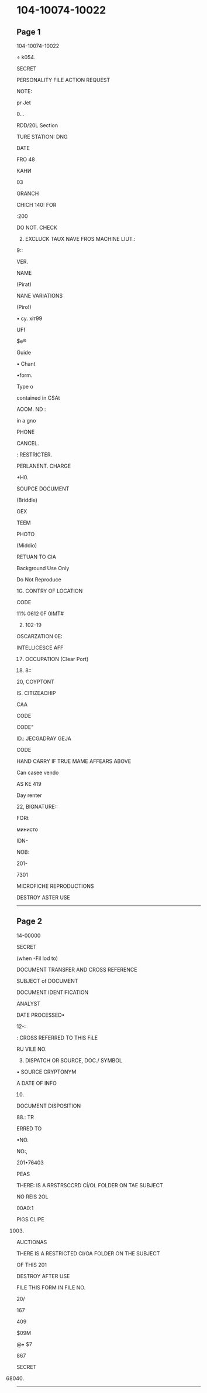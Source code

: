 # 104-10074-10022

## Page 1

104-10074-10022

÷ k054.

SECRET

PERSONALITY FILE ACTION REQUEST

NOTE:

pr Jet

0...

RDD/20L Section

TURE STATION: DNG

DATE

FRO 48

КАНИ

03

GRANCH

CHICH 140: FOR

:200

DO NOT. CHECK

2. EXCLUCK TAUX NAVE FROS MACHINE LIUT.:

9::

VER.

NAME

(Pirat)

NANE VARIATIONS

(Piro!)

• су. хіт99

UFf

$e®

Guide

• Chant

•form.

Type o

contained in CSAt

AOOM. ND :

in a gno

PHONE

CANCEL.

: RESTRICTER.

PERLANENT. CHARGE

+H0.

SOUPCE DOCUMENT

(Briddle)

GEX

TEEM

PHOTO

(Middio)

RETUAN TO CIA

Background Use Only

Do Not Reproduce

1G. CONTRY OF LOCATION

CODE

11% 0612 0F 0IMT#

02. 102-19

OSCARZATION 0E:

INTELLICESCE AFF

17. OCCUPATION (Clear Port)

8. 8::

20, COYPTONT

IS. CITIZEACHIP

CAA

CODE

CODE"

ID.: JECGADRAY GEJA

CODE

HAND CARRY IF TRUE MAME AFFEARS ABOVE

Can casee vendo

AS KE 419

Day renter

22, BIGNATURE::

FORt

министо

IDN-

NOB:

201-

7301

MICROFICHE REPRODUCTIONS

DESTROY ASTER USE

---

## Page 2

14-00000

SECRET

(when -Fil lod to)

DOCUMENT TRANSFER AND CROSS REFERENCE

SUBJECT of DOCUMENT

DOCUMENT IDENTIFICATION

ANALYST

DATE PROCESSED•

12-:

: CROSS REFERRED TO THIS FiLE

RU VILE NO.

3. DISPATCH OR SOURCE, DOC./ SYMBOL

• SOURCE CRYPTONYM

A DATE OF INFO

10.

DOCUMENT DISPOSITION

88.: TR

ERRED TO

•NO.

NO:,

201•76403

PEAS

THERE: IS A RRSTRSCCRD CÍ/OL FOLDER ON TAE SUBJECT

NO REIS 2OL

00A0:1

PIGS CLIPE

1003)

AUCTIONAS

THERE IS A RESTRICTED CI/OA FOLDER ON THE SUBJECT

OF THIS 201

DESTROY AFTER USE

FILE THIS FORM IN FILE NO.

20/

167

409

$09M

@• $7

867

SECRET

68040)

---

